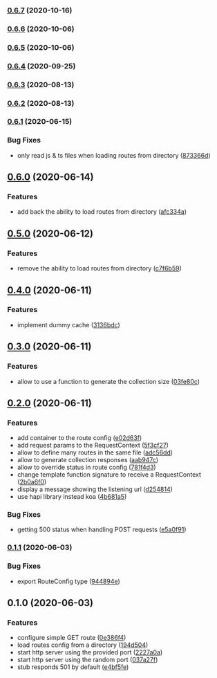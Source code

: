 ### [0.6.7](https://github.com/jgiovaresco/stub-api-server/compare/v0.6.6...v0.6.7) (2020-10-16)

### [0.6.6](https://github.com/jgiovaresco/stub-api-server/compare/v0.6.5...v0.6.6) (2020-10-06)

### [0.6.5](https://github.com/jgiovaresco/stub-api-server/compare/v0.6.4...v0.6.5) (2020-10-06)

### [0.6.4](https://github.com/jgiovaresco/stub-api-server/compare/v0.6.3...v0.6.4) (2020-09-25)

### [0.6.3](https://github.com/jgiovaresco/stub-api-server/compare/v0.6.2...v0.6.3) (2020-08-13)

### [0.6.2](https://github.com/jgiovaresco/stub-api-server/compare/v0.6.1...v0.6.2) (2020-08-13)

### [0.6.1](https://github.com/jgiovaresco/stub-api-server/compare/v0.6.0...v0.6.1) (2020-06-15)


### Bug Fixes

* only read js & ts files when loading routes from directory ([873366d](https://github.com/jgiovaresco/stub-api-server/commit/873366d83114f535ed3237db9f43dd6e7283c3f1))

## [0.6.0](https://github.com/jgiovaresco/stub-api-server/compare/v0.5.0...v0.6.0) (2020-06-14)


### Features

* add back the ability to load routes from directory ([afc334a](https://github.com/jgiovaresco/stub-api-server/commit/afc334a3b66d9ef003a13f0601a11e985ec15335))

## [0.5.0](https://github.com/jgiovaresco/stub-api-server/compare/v0.4.0...v0.5.0) (2020-06-12)


### Features

* remove the ability to load routes from directory ([c7f6b59](https://github.com/jgiovaresco/stub-api-server/commit/c7f6b5938c924af5d3a2ddc2f0f78ef53dfa3b72))

## [0.4.0](https://github.com/jgiovaresco/stub-api-server/compare/v0.3.0...v0.4.0) (2020-06-11)


### Features

* implement dummy cache ([3136bdc](https://github.com/jgiovaresco/stub-api-server/commit/3136bdcc971d8ca5da819273acd187d05a72431a))

## [0.3.0](https://github.com/jgiovaresco/stub-api-server/compare/v0.2.0...v0.3.0) (2020-06-11)


### Features

* allow to use a function to generate the collection size ([03fe80c](https://github.com/jgiovaresco/stub-api-server/commit/03fe80cdd87446987f9cb47871d8e6fb60cf0d5c))

## [0.2.0](https://github.com/jgiovaresco/stub-api-server/compare/v0.1.1...v0.2.0) (2020-06-11)


### Features

* add container to the route config ([e02d63f](https://github.com/jgiovaresco/stub-api-server/commit/e02d63fea6ec7c0eb8a28b47fe35891fa8cc6790))
* add request params to the RequestContext ([5f3cf27](https://github.com/jgiovaresco/stub-api-server/commit/5f3cf27c097084142e211e57aa8ebc5a4b8cc5d5))
* allow to define many routes in the same file ([adc56dd](https://github.com/jgiovaresco/stub-api-server/commit/adc56ddb175f5bd1861fc577756fe4fb18dac1e2))
* allow to generate collection responses ([aab947c](https://github.com/jgiovaresco/stub-api-server/commit/aab947cd194a128378d292ba0261857703ab6872))
* allow to override status in route config ([781f4d3](https://github.com/jgiovaresco/stub-api-server/commit/781f4d361566e917e84b8adf82a0034ed7a41572))
* change template function signature to receive a RequestContext ([2b0a6f0](https://github.com/jgiovaresco/stub-api-server/commit/2b0a6f07ba360904583c87e9d3a1cae24d39f5f0))
* display a message showing the listening url ([d254814](https://github.com/jgiovaresco/stub-api-server/commit/d254814e49459db180d2e1cf275ad04b80840e86))
* use hapi library instead koa ([4b681a5](https://github.com/jgiovaresco/stub-api-server/commit/4b681a530d9e5f9c69ae400cdaaa57fd85eeb279))


### Bug Fixes

* getting 500 status when handling POST requests ([e5a0f91](https://github.com/jgiovaresco/stub-api-server/commit/e5a0f916306b9dc0e09e37183788ab9512b8d3c2))

### [0.1.1](https://github.com/jgiovaresco/stub-api-server/compare/v0.1.0...v0.1.1) (2020-06-03)


### Bug Fixes

* export RouteConfig type ([944894e](https://github.com/jgiovaresco/stub-api-server/commit/944894e814b47d9e4acab57b8eda6554d5a5f488))

## 0.1.0 (2020-06-03)


### Features

* configure simple GET route ([0e386f4](https://github.com/jgiovaresco/stub-api-server/commit/0e386f47d5ef1783b1e5fed73122aa68498544da))
* load routes config from a directory ([194d504](https://github.com/jgiovaresco/stub-api-server/commit/194d504b8259616c3b55f492e8252957b649a12c))
* start http server using the provided port ([2227a0a](https://github.com/jgiovaresco/stub-api-server/commit/2227a0ac0387ab313d65471e72c691912e509505))
* start http server using the random port ([037a27f](https://github.com/jgiovaresco/stub-api-server/commit/037a27f381f65fb1c7b6e4eaed455c1a47267713))
* stub responds 501 by default ([e4bf5fe](https://github.com/jgiovaresco/stub-api-server/commit/e4bf5fe316c428ebefa04251ab74197be3d256d6))
